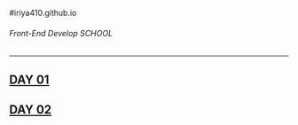 #iriya410.github.io

###### Front-End Develop SCHOOL

------

[DAY 01](./DL/DAY01/README.md)
-
[DAY 02](./DL/DAY02/README.md)
-
